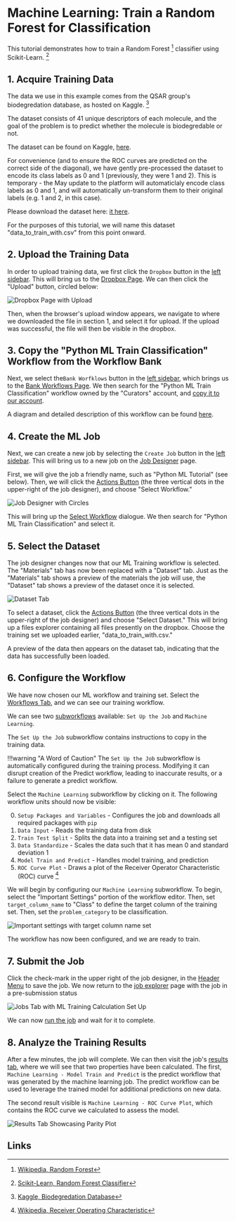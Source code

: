 # Machine Learning: Train a Random Forest for Classification

This tutorial demonstrates how to train a Random Forest [^1] classifier using Scikit-Learn. [^2]

## 1. Acquire Training Data

The data we use in this example comes from the QSAR group's biodegredation database, as hosted on Kaggle. [^3]

The dataset consists of 41 unique descriptors of each molecule, and the goal of the problem is to predict whether the
molecule is biodegredable or not.

The dataset can be found on Kaggle, [here](https://www.kaggle.com/muhammetvarl/qsarbiodegradation).

For convenience (and to ensure the ROC curves are predicted on the correct side of the diagonal), we have gently
pre-processed the dataset to encode its class labels as 0 and 1 (previously, they were 1 and 2). This is temporary - 
the May update to the platform will automaticlaly encode class labels as 0 and 1, and will automatically un-transform
them to their original labels (e.g. 1 and 2, in this case).

Please download the dataset here:
<a href="/extra/files/classification_data.csv" download="data_to_train_with.csv">it here</a>. 

For the purposes of this tutorial, we will name this dataset "data_to_train_with.csv" from this point onward.

## 2. Upload the Training Data

In order to upload training data, we first click the `Dropbox` button in the [left sidebar](../../ui/left-sidebar.md).
This will bring us to the [Dropbox Page](../../jobs/ui/files-tab.md). We can then click the "Upload" button, circled
below:

![Dropbox Page with Upload](../../images/tutorials/pythonML/dropbox-page-with-upload-circled.png "Dropbox page with upload circled")

Then, when the browser's upload window appears, we navigate to where we downloaded the file in section 1, and select it
for upload. If the upload was successful, the file will then be visible in the dropbox.

## 3. Copy the "Python ML Train Classification" Workflow from the Workflow Bank

Next, we select the`Bank Worfklows` button in the [left sidebar](../../ui/left-sidebar.md), which brings us to
the [Bank Workflows Page](../../workflows/bank.md). We then search for the "Python ML Train Classification" workflow owned
by the "Curators" account, and [copy it to our account](../../workflows/actions/copy-bank.md).

A diagram and detailed description of this workflow can be found
[here](../../software-directory/machine-learning/python-ml/components.md).

## 4. Create the ML Job

Next, we can create a new job by selecting the `Create Job` button in the [left sidebar](../../ui/left-sidebar.md). This
will bring us to a new job on the [Job Designer](../../jobs-designer/overview.md) page.

First, we will give the job a friendly name, such as "Python ML Tutorial" (see below). Then, we will click
the [Actions Button](../../jobs-designer/header-menu.md#Actions) (the three vertical dots in the upper-right of the job
designer), and choose "Select Workflow."

![Job Designer with Circles](../../images/tutorials/pythonML/job-designer-with-python-ml-name-and-three-dots-circled.png "Job designer page")

This will bring up the [Select Workflow](../../jobs-designer/actions-header-menu/select-workflow.md) dialogue. We then
search for "Python ML Train Classification" and select it.

## 5. Select the Dataset

The job designer changes now that our ML Training workflow is selected. The "Materials" tab has now been replaced with
a "Dataset" tab. Just as the "Materials" tab shows a preview of the materials the job will use, the "Dataset" tab shows
a preview of the dataset once it is selected.

![Dataset Tab](../../images/tutorials/classification_tutorial/dataset-tab-with-data.png "Dataset Tab")

To select a dataset, click the [Actions Button](../../jobs-designer/header-menu.md#Actions) (the three vertical dots in
the upper-right of the job designer) and choose "Select Dataset." This will bring up a files explorer containing all
files presently on the dropbox. Choose the training set we uploaded earlier, "data_to_train_with.csv."

A preview of the data then appears on the dataset tab, indicating that the data has successfully been loaded.

## 6. Configure the Workflow

We have now chosen our ML workflow and training set. Select the [Workflows Tab](../../jobs-designer/workflow-tab.md), and we
can see our training workflow.

We can see two [subworkflows](../../workflows/components/subworkflows.md) available: `Set Up the Job`
and `Machine Learning`.

The `Set Up the Job` subworkflow contains instructions to copy in the training data.

!!!warning "A Word of Caution"
    The `Set Up the Job` subworkflow is automatically configured during the training process. Modifying it can disrupt
    creation of the Predict workflow, leading to inaccurate results, or a failure to generate a predict workflow.

Select the `Machine Learning` subworkflow by clicking on it. The following workflow units should now be visible:

0. `Setup Packages and Variables` - Configures the job and downloads all required packages with `pip`
1. `Data Input` - Reads the training data from disk
2. `Train Test Split` - Splits the data into a training set and a testing set 
3. `Data Standardize` - Scales the data such that it has mean 0 and standard deviation 1
4. `Model Train and Predict` - Handles model training, and prediction
5. `ROC Curve Plot` - Draws a plot of the Receiver Operator Characteristic (ROC) curve [^4]

We will begin by configuring our `Machine Learning` subworkflow. To begin, select the "Important Settings" portion of the
workflow editor. Then, set `target_column_name` to "Class" to define the target column of the training set. Then,
set the `problem_category` to be classification.

![Important settings with target column name set](../../images/tutorials/classification_tutorial/important-settings-chosen.png "Important settings with target column name set" )

The workflow has now been configured, and we are ready to train.

## 7. Submit the Job

Click the check-mark in the upper right of the job designer, in the [Header Menu](../../jobs-designer/header-menu.md) to
save the job. We now return to the [job explorer](../../jobs/ui/explorer.md) page with the job in a pre-submission
status

![Jobs Tab with ML Training Calculation Set Up](../../images/tutorials/pythonML/jobs-tab-with-ml-train-job-set-up.png "Jobs Tab with ML Training Calculation Set Up")

We can now [run the job](../../jobs/actions/run.md) and wait for it to complete.

## 8. Analyze the Training Results

After a few minutes, the job will complete. We can then visit the job's [results tab](../../jobs/ui/results-tab.md),
where we will see that two properties have been calculated. The first, `Machine Learning - Model Train and Predict` is
the predict workflow that was generated by the machine learning job. The predict workflow can be used to leverage the
trained model for additional predictions on new data.

The second result visible is `Machine Learning - ROC Curve Plot`, which contains the ROC curve we calculated to assess
the model.

![Results Tab Showcasing Parity Plot](../../images/tutorials/classification_tutorial/ml-train-results-tab.png "Results Tab Showcasing Parity Plot")

## Links

[^1]: [Wikipedia, Random Forest](https://en.wikipedia.org/wiki/Random_forest)

[^2]: [Scikit-Learn, Random Forest Classifier](https://scikit-learn.org/stable/modules/generated/sklearn.ensemble.RandomForestClassifier.html)

[^3]: [Kaggle, Biodegredation Database](https://www.kaggle.com/muhammetvarl/qsarbiodegradation)

[^4]: [Wikipedia, Receiver Operating Characteristic](https://en.wikipedia.org/wiki/Receiver_operating_characteristic)
